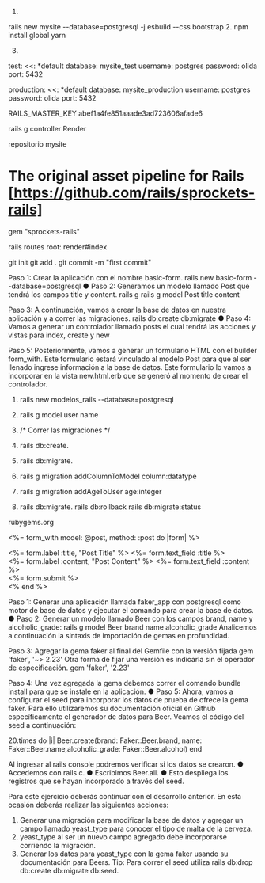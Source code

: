 1.
rails new mysite --database=postgresql -j esbuild --css bootstrap 
2.
npm install global yarn

3.
test:
  <<: *default
  database: mysite_test
  username: postgres
  password: olida
  port: 5432


production:
  <<: *default
  database: mysite_production
  username: postgres
  password: olida
  port: 5432



  

RAILS_MASTER_KEY
abef1a4fe851aaade3ad723606afade6



rails g controller Render


repositorio mysite


# The original asset pipeline for Rails [https://github.com/rails/sprockets-rails]
gem "sprockets-rails"


rails routes
root: render#index

git init
git add . 
git commit -m "first commit"





Paso 1:
Crear la aplicación con el nombre basic-form.
rails new basic-form --database=postgresql
● Paso 2:
Generamos un modelo llamado Post que tendrá los campos title y content.
rails g rails g model Post title content

Paso 3:
A continuación, vamos a crear la base de datos en nuestra aplicación y a correr
las migraciones.
rails db:create db:migrate
● Paso 4:
Vamos a generar un controlador llamado posts el cual tendrá las acciones y
vistas para index, create y new

Paso 5:
Posteriormente, vamos a generar un formulario HTML con el builder
form_with. Este formulario estará vinculado al modelo Post para que al ser
llenado ingrese información a la base de datos.
Este formulario lo vamos a incorporar en la vista new.html.erb que se generó al
momento de crear el controlador.





1. rails new modelos_rails --database=postgresql
2. rails g model user name
3. /* Correr las migraciones */
4. rails db:create.
5. rails db:migrate.

6. rails g migration addColumnToModel column:datatype

7. rails g migration addAgeToUser age:integer
8. rails db:migrate.
rails db:rollback
rails db:migrate:status

rubygems.org

<%= form_with model: @post, method: :post do |form| %> <div> <%= form.label :title, "Post Title" %> <%= form.text_field :title %> </div> <div> <%= form.label :content, "Post Content" %> <%= form.text_field :content %> </div> <div> <%= form.submit %> </div><% end %>

Paso 1:
Generar una aplicación llamada faker_app con postgresql como motor de
base de datos y ejecutar el comando para crear la base de datos.
● Paso 2:
Generar un modelo llamado Beer con los campos brand, name y
alcoholic_grade: rails g model Beer brand name alcoholic_grade
Analicemos a continuación la sintaxis de importación de gemas en profundidad.

Paso 3:
Agregar la gema faker al final del Gemfile con la versión fijada
gem 'faker', '~> 2.23'
Otra forma de fijar una versión es indicarla sin el operador de especificación.
gem 'faker', '2.23'

Paso 4:
Una vez agregada la gema debemos correr el comando bundle install para que
se instale en la aplicación.
● Paso 5:
Ahora, vamos a configurar el seed para incorporar los datos de prueba de
ofrece la gema faker. Para ello utilizaremos su documentación oficial en Github
específicamente el generador de datos para Beer.
Veamos el código del seed a continuación:


20.times do |i|
   Beer.create(brand: Faker::Beer.brand, name: Faker::Beer.name,alcoholic_grade: Faker::Beer.alcohol)
end


Al ingresar al rails console
podremos verificar si los datos se crearon.
● Accedemos con rails c.
● Escribimos Beer.all.
● Esto despliega los registros que se hayan incorporado a través del seed.


Para este ejercicio deberás continuar con el desarrollo anterior. En esta ocasión
deberás realizar las siguientes acciones:
1. Generar una migración para modificar la base de datos y agregar un campo
llamado yeast_type para conocer el tipo de malta de la cerveza.
2. yeast_type al ser un nuevo campo agregado debe incorporarse corriendo la
migración.
3. Generar los datos para yeast_type con la gema faker usando su
documentación para Beers.
Tip: Para correr el seed utiliza rails db:drop db:create db:migrate db:seed.


